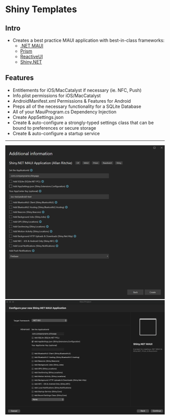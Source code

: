 # Shiny Templates

## Intro
* Creates a best practice MAUI application with best-in-class frameworks:
    * [.NET MAUI](https://learn.microsoft.com/en-us/dotnet/maui/what-is-maui)
	* [Prism](https://prismlibrary.com/)
	* [ReactiveUI](https://reactiveui.net/)
	* [Shiny.NET](https://shinylib.net)

## Features
* Entitlements for iOS/MacCatalyst if necessary (ie. NFC, Push)
* Info.plist permissions for iOS/MacCatalyst
* AndroidManifest.xml Permissions & Features for Android
* Preps all of the necessary functionality for a SQLite Database	
* All of your MauiProgram.cs Dependency Injection
* Create AppSettings.json
* Create & auto-configure a strongly-typed settings class that can be bound to preferences or secure storage
* Create & auto-configure a startup service


---
<img src="vs4win.png" />
<img src="vs4mac.png" />
